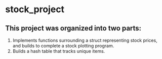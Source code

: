 # stock_project

## This project was organized into two parts:

1. Implements functions surrounding a struct representing stock prices, and builds to complete a stock plotting program.
2. Builds a hash table that tracks unique items.
